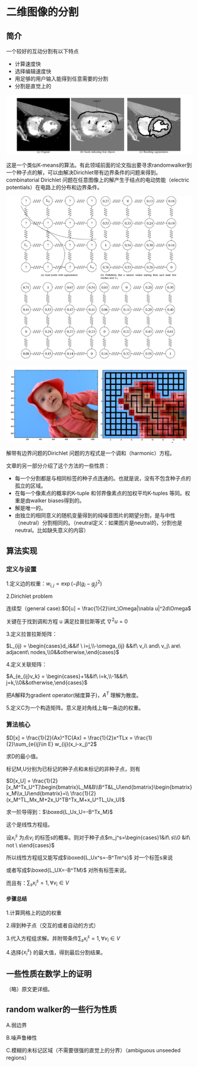 # 二维图像的分割

## 简介

一个较好的互动分割有以下特点

- 计算速度快
- 选择编辑速度快
- 用足够的用户输入能得到任意需要的分割
- 分割是直觉上的

![](https://github.com/freyakniglty/SegmentationNotes/blob/master/image/segmentation.png
)

这是一个类似K-means的算法。有此领域前面的论文指出要寻求randomwalker到一个种子点的解，可以由解决Dirichlet带有边界条件的问题来得到。combinatorial Dirichlet 问题在任意图像上的解产生于结点的电动势能（electric potentials）在电路上的分布和边界条件。

![](https://github.com/freyakniglty/SegmentationNotes/blob/master/image/electricalcircuit.png
)

![](https://github.com/freyakniglty/SegmentationNotes/blob/master/image/pixelimage.png
)

解带有边界问题的Dirichlet 问题的方程式是一个调和（harmonic）方程。

文章的另一部分介绍了这个方法的一些性质：

- 每一个分割都是与相同标签的种子点连通的。也就是说，没有不包含种子点的孤立的区域。
- 在每一个像素点的概率的K-tuple 和邻界像素点的加权平均K-tuples 等同。权重是由walker biases得到的。
- 解是唯一的。
- 由独立的相同意义的随机变量得到的纯噪音图片的期望分割，是与中性（neutral）分割相同的。（neutral定义：如果图片是neutral的，分割也是neutral。比如缺失意义的内容）



## 算法实现

### 定义与设置

1.定义边的权重：$w_{i,j} = \exp(-\beta(g_i-g_j)^2)$

2.Dirichlet problem

连续型（general case):$D[u] = \frac{1}{2}\int_\Omega|\nabla u|^2d\Omega$

关键在于找到调和方程 u 满足拉普拉斯等式 $\nabla^2u = 0$

3.定义拉普拉斯矩阵：

$L_{ij} = \begin{cases}d_i&&if \ i=j,\\-\omega_{ij} &&if\ v_i\  and\ v_j\ are\ adjacent\ nodes,\\0&&otherwise,\end{cases}$

4.定义关联矩阵：

$A_{e_{ij}v_k} = \begin{cases}+1&&if\ i=k,\\-1&&if\ j=k,\\0&&otherwise,\end{cases}$

把A解释为gradient operator(梯度算子)，$A^T$ 理解为散度。

5.定义C为一个构造矩阵。意义是对角线上每一条边的权重。



### 算法核心

$D[x] = \frac{1}{2}(Ax)^TC(Ax) = \frac{1}{2}x^TLx = \frac{1}{2}\sum_{e{ij}\in E} w_{ij}(x_i-x_j)^2$

求D的最小值。

标记M,U分别为已标记的种子点和未标记的非种子点，则有

$D[x_U] = \frac{1}{2}[x_M^Tx_U^T]\begin{bmatrix}L_M&B\\B^T&L_U\end{bmatrix}\begin{bmatrix}x_M\\x_U\end{bmatrix}=\\ \frac{1}{2}(x_M^TL_Mx_M+2x_U^TB^Tx_M+x_U^TL_Ux_U)$

求一阶导得到：$\boxed{L_Ux_U=-B^Tx_M}$

这个是线性方程组。

设$x^s_i$ 为点$v_i$ 的标签s的概率。则对于种子点$m_j^s=\begin{cases}1&if\ s\\0 &if\ not \ s\end{cases}$

所以线性方程组又能写成$\boxed{L_Ux^s=-B^Tm^s}$  对一个标签s来说

或者写成$\boxed{L_UX=-B^TM}$ 对所有标签来说。

而且有：$\sum_s x_i^s = 1,\forall v_i\in V$   

#### 步骤总结

1.计算网格上的边的权重

2.得到种子点（交互的或者自动的方式）

3.代入方程组求解。并附带条件$\sum_s x_i^s = 1,\forall v_i\in V$  

4.选择{$x^s_i$} 的最大值，得到最后分割结果。





## 一些性质在数学上的证明

（略）原文更详细。



## random walker的一些行为性质

A.弱边界

B.噪声鲁棒性

C.模糊的未标记区域（不需要很强的直觉上的分界）（ambiguous unseeded regions）







